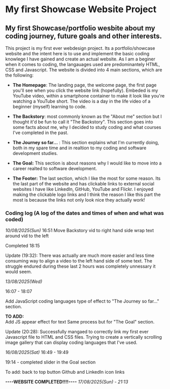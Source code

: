 # My first Showcase Website Project
## My first Showcase/portfolio wesbite about my coding journey, future goals and other interests.

This project is my first ever webdesign project. Its a portfolio/showcase website and the intent here is to use and implement the basic coding knowlege I have gained and create an actual website. As I am a beginer when it comes to coding, the langauages used are predominantely HTML, CSS and Javascript. The website is divided into 4 main sections, which are the following:

* **The Homepage**: The landing page, the welcome page, the first page you'll see when you click the website link (hopefully). Embeded is my YouTube video, within a smartphone container to make it look like you're watching a YouTube short. The video is a day in the life video of a beginner (myself) learning to code.
  
* **The Backstory**: most commonly known as the "About me" section but I thought it'd be fun to call it "The Backstory". This section goes into some facts about me, why I decided to study coding and what courses I've completed in the past.
  
* **The Journey so far...** : This section explains what I'm currently doing, both in my spare time and in realtion to my coding and software development studies.
* **The Goal:** This section is about reasons why I would like to move into a career realted to software development.
  
* **The Footer:** The last section, which I like the most for some reason. Its the last part of the website and has clickable links to external social websites I have like LinkedIn, GitHub, YouTube and Flickr. I enjoyed making the clickable logo links and I think the reason I like this part the most is because the links not only look nice they actually work!


### Coding log (A log of the dates and times of when and what was coded)
*10/08/2025(Sun)* 16:51
    Move Backstory vid to right hand side
    wrap text around vid to the left

Completed 18:15

Update (19:32):
    There was actually are much more easier and less time consuming way to align a video to the left hand side of some text. The struggle endured during these last 2 hours was completely unnessary it would seem.

*13/08/2025(Wed)*

16:07 - 18:07

Add JavaScript coding languages type of effect to "The Journey so far..." section.
    
**TO ADD:**    
    Add JS appear effect for text
    Same process but for "The Goal" section.

Update (20:28):
    Successfully mangaed to correctly link my first ever Javascript file to HTML and CSS files. 
    Trying to create a vertically scrolling image gallery that can display coding languages that I've used.

*16/08/2025(Sat)*
16:49 - 19:49

19:14 - completed slider in the Goal section

To add:
back to top button
Github and LinkedIn icon links


**----WEBSITE COMPLETED!!!!----**
*17/08/2025(Sun) - 21:13*
